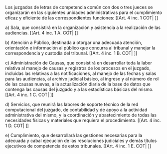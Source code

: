 Los juzgados de letras de competencia común con dos o tres jueces se organizarán en las siguientes unidades administrativas para el cumplimiento eficaz y eficiente de las correspondientes funciones: [[Art. 4 inc. 1 COT| ]]

a) Sala, que consistirá en la organización y asistencia a la realización de las audiencias. [[Art. 4 inc. 1 A. COT| ]]

b) Atención a Público, destinada a otorgar una adecuada atención, orientación e información al público que concurra al tribunal y manejar la correspondencia y custodia del tribunal. [[Art. 4 inc. 1 B. COT| ]]

c) Administración de Causas, que consistirá en desarrollar toda la labor relativa al manejo de causas y registros de los procesos en el juzgado, incluidas las relativas a las notificaciones, al manejo de las fechas y salas para las audiencias, al archivo judicial básico, al ingreso y al número de rol de las causas nuevas, a la actualización diaria de la base de datos que contenga las causas del juzgado y a las estadísticas básicas del mismo. [[Art. 4 inc. 1 C. COT| ]]

d) Servicios, que reunirá las labores de soporte técnico de la red computacional del juzgado, de contabilidad y de apoyo a la actividad administrativa del mismo, y la coordinación y abastecimiento de todas las necesidades físicas y materiales que requiera el procedimiento. [[Art. 4 inc. 1 D. COT| ]]

e) Cumplimiento, que desarrollará las gestiones necesarias para la adecuada y cabal ejecución de las resoluciones judiciales y demás títulos ejecutivos de competencia de estos tribunales. [[Art. 4 inc. 1 E. COT| ]]